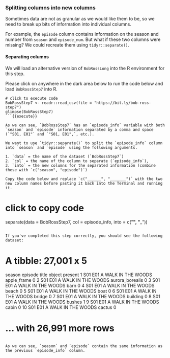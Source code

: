 ### Splitting columns into new columns

Sometimes data are not as granular as we would like them to be, so we need to break up bits of information into individual columns.

For example, the `episode` column contains information on the season and number from `season` and `episode_num`. But what if these two columns were missing? We could recreate them using `tidyr::separate()`.

#### Separating columns

We will load an alternative version of `BobRossLong` into the R environment for this step.

Please click on anywhere in the dark area below to run the code below and load `BobRossStep7` into R.

```
# click to execute code
BobRossStep7 <- readr::read_csv(file = "https://bit.ly/bob-ross-step7")
glimpse(BobRossStep7)
```{{execute}}

As we can see, `BobRossStep7` has an `episode_info` variable with both `season` and `episode` information separated by a comma and space (`"S01, E01"` and `"S01, E01",`, etc.).

We want to use `tidyr::separate()` to split the `episode_info` column into `season` and `episode` using the following arguments.

1. `data` = the name of the dataset (`BobRossStep7`)  
2. `col` = the name of the column to separate (`episode_info`),  
3. `into` = the new columns for the separated information (combine these with `c("season", "episode")`)

Copy the code below and replace `c("______", "_______")` with the two new column names before pasting it back into the Terminal and running it.

```
# click to copy code
separate(data = BobRossStep7, col = episode_info, into = c("______", "_______"))
```{{copy}}

If you've completed this step correctly, you should see the following dataset:

```
# A tibble: 27,001 x 5
   season episode title               object          present
   <chr>  <chr>   <chr>               <chr>             <dbl>
 1 S01    E01     A WALK IN THE WOODS apple_frame           0
 2 S01    E01     A WALK IN THE WOODS aurora_borealis       0
 3 S01    E01     A WALK IN THE WOODS barn                  0
 4 S01    E01     A WALK IN THE WOODS beach                 0
 5 S01    E01     A WALK IN THE WOODS boat                  0
 6 S01    E01     A WALK IN THE WOODS bridge                0
 7 S01    E01     A WALK IN THE WOODS building              0
 8 S01    E01     A WALK IN THE WOODS bushes                1
 9 S01    E01     A WALK IN THE WOODS cabin                 0
10 S01    E01     A WALK IN THE WOODS cactus                0
# … with 26,991 more rows
```

As we can see, `season` and `episode` contain the same information as the previous `episode_info` column.
